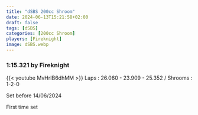 ```yaml
---
title: "dSBS 200cc Shroom"
date: 2024-06-13T15:21:58+02:00
draft: false
tags: [dSBS]
categories: [200cc Shroom]
players: [Fireknight]
image: dSBS.webp
---
```

### 1:15.321 by Fireknight

{{< youtube MvHrIB6dhMM >}}
Laps : 26.060 - 23.909 - 25.352 /
Shrooms : 1-2-0

Set before 14/06/2024

First time set